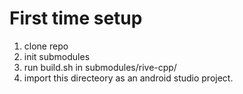 # First time setup 

1. clone repo
2. init submodules
3. run build.sh in submodules/rive-cpp/
4. import this directeory as an android studio project.
